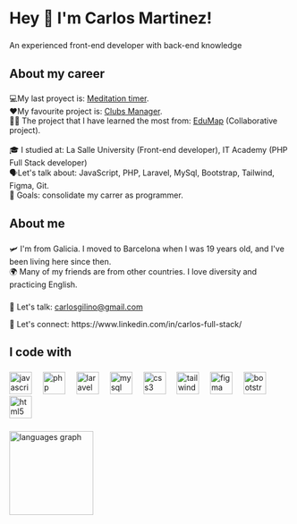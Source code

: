 <h1 align="left">Hey 👋 I'm Carlos Martinez!</h1>

###

<p align="left">An experienced front-end developer with back-end knowledge</p>

###

<h2 align="left">About my career</h2>

###

<p align="left">💻My last proyect is: <a target="_blank" href="https://carlos-full-stack.github.io/meditation_timer/">Meditation timer</a>.<br> ♥️My favourite project is: <a target="_blank" href="https://clubs-manager-68e8f098f6b7.herokuapp.com/">Clubs Manager</a>.<br> 🧑‍🎓 The project that I have learned the most from: <a target="_blank" href="https://edu-front-delta.vercel.app/">EduMap</a> (Collaborative project).<br><br> 🎓 I studied at: La Salle University (Front-end developer), IT Academy (PHP Full Stack developer)<br>🗣️Let's talk about: JavaScript, PHP, Laravel, MySql, Bootstrap, Tailwind, Figma, Git.<br>🎯 Goals: consolidate my carrer as programmer.</p>

###

<h2 align="left">About me</h2>

###

<p align="left">🛩️ I'm from Galicia. I moved to Barcelona when I was 19 years old, and I've been living here since then.<br>🌍 Many of my friends are from other countries. I love diversity and practicing English.</p>

###

<p align="left">📨 Let's talk:  <a href="mailto:carlosgilino@gmail.com">carlosgilino@gmail.com</a></p>
<p align="left">📲 Let's connect:  https://www.linkedin.com/in/carlos-full-stack/</p>

###

<h2 align="left">I code with</h2>

###

<div align="left">
  <img src="https://cdn.jsdelivr.net/gh/devicons/devicon/icons/javascript/javascript-original.svg" height="40" alt="javascript logo"  />
  <img width="12" />
  <img src="https://cdn.jsdelivr.net/gh/devicons/devicon/icons/php/php-original.svg" height="40" alt="php logo"  />
  <img width="12" />
  <img src="https://cdn.simpleicons.org/laravel/FF2D20" height="40" alt="laravel logo"  />
  <img width="12" />
  <img src="https://skillicons.dev/icons?i=mysql" height="40" alt="mysql logo"  />
  <img width="12" />
  <img src="https://cdn.jsdelivr.net/gh/devicons/devicon/icons/css3/css3-original.svg" height="40" alt="css3 logo"  />
  <img width="12" />
  <img src="https://skillicons.dev/icons?i=tailwind" height="40" alt="tailwindcss logo"  />
  <img width="12" />
  <img src="https://cdn.jsdelivr.net/gh/devicons/devicon/icons/figma/figma-original.svg" height="40" alt="figma logo"  />
  <img width="12" />
  <img src="https://cdn.jsdelivr.net/gh/devicons/devicon/icons/bootstrap/bootstrap-original.svg" height="40" alt="bootstrap logo"  />
  <img width="12" />
  <img src="https://cdn.jsdelivr.net/gh/devicons/devicon/icons/html5/html5-original.svg" height="40" alt="html5 logo"  />
</div>

###

<div align="left">
  <img src="https://github-readme-stats.vercel.app/api/top-langs?username=carlos-full-stack&locale=en&hide_title=true&layout=compact&card_width=320&langs_count=6&theme=graywhite&hide_border=false&order=2" height="150" alt="languages graph"  />
</div>

###
